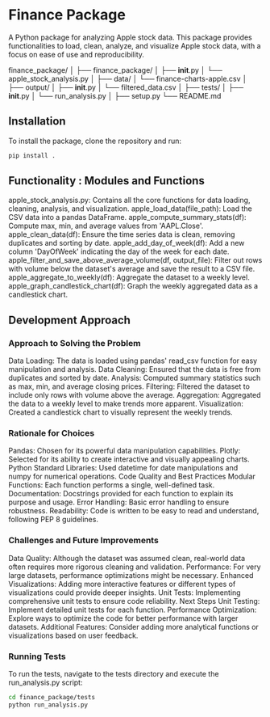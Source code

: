 # Finance Package

A Python package for analyzing Apple stock data. This package provides functionalities to load, clean, analyze, and visualize Apple stock data, with a focus on ease of use and reproducibility.

finance_package/
│
├── finance_package/
│   ├── __init__.py
│   └── apple_stock_analysis.py
│
├── data/
│   └── finance-charts-apple.csv
│
├── output/
│   ├── __init__.py
│   └── filtered_data.csv
│
├── tests/
│   ├── __init__.py
│   └── run_analysis.py
│
├── setup.py
└── README.md





## Installation

To install the package, clone the repository and run:

```bash
pip install .
```

## Functionality : Modules and Functions
apple_stock_analysis.py: Contains all the core functions for data loading, cleaning, analysis, and visualization.
apple_load_data(file_path): Load the CSV data into a pandas DataFrame.
apple_compute_summary_stats(df): Compute max, min, and average values from 'AAPL.Close'.
apple_clean_data(df): Ensure the time series data is clean, removing duplicates and sorting by date.
apple_add_day_of_week(df): Add a new column 'DayOfWeek' indicating the day of the week for each date.
apple_filter_and_save_above_average_volume(df, output_file): Filter out rows with volume below the dataset's average and save the result to a CSV file.
apple_aggregate_to_weekly(df): Aggregate the dataset to a weekly level.
apple_graph_candlestick_chart(df): Graph the weekly aggregated data as a candlestick chart.

## Development Approach
### Approach to Solving the Problem
Data Loading: The data is loaded using pandas' read_csv function for easy manipulation and analysis.
Data Cleaning: Ensured that the data is free from duplicates and sorted by date.
Analysis: Computed summary statistics such as max, min, and average closing prices.
Filtering: Filtered the dataset to include only rows with volume above the average.
Aggregation: Aggregated the data to a weekly level to make trends more apparent.
Visualization: Created a candlestick chart to visually represent the weekly trends.

### Rationale for Choices
Pandas: Chosen for its powerful data manipulation capabilities.
Plotly: Selected for its ability to create interactive and visually appealing charts.
Python Standard Libraries: Used datetime for date manipulations and numpy for numerical operations.
Code Quality and Best Practices
Modular Functions: Each function performs a single, well-defined task.
Documentation: Docstrings provided for each function to explain its purpose and usage.
Error Handling: Basic error handling to ensure robustness.
Readability: Code is written to be easy to read and understand, following PEP 8 guidelines.

### Challenges and Future Improvements
Data Quality: Although the dataset was assumed clean, real-world data often requires more rigorous cleaning and validation.
Performance: For very large datasets, performance optimizations might be necessary.
Enhanced Visualizations: Adding more interactive features or different types of visualizations could provide deeper insights.
Unit Tests: Implementing comprehensive unit tests to ensure code reliability.
Next Steps
Unit Testing: Implement detailed unit tests for each function.
Performance Optimization: Explore ways to optimize the code for better performance with larger datasets.
Additional Features: Consider adding more analytical functions or visualizations based on user feedback.

### Running Tests
To run the tests, navigate to the tests directory and execute the run_analysis.py script:

```bash
cd finance_package/tests
python run_analysis.py
```

